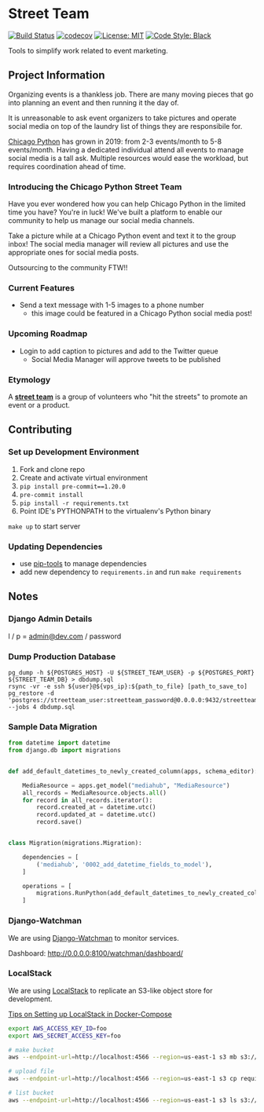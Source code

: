 # Street Team

[![Build Status](https://travis-ci.com/alysivji/street-team.svg?branch=master)](https://travis-ci.com/alysivji/street-team)
[![codecov](https://codecov.io/gh/alysivji/street-team/branch/master/graph/badge.svg)](https://codecov.io/gh/alysivji/street-team)
[![License: MIT](https://img.shields.io/badge/License-MIT-red.svg)](https://opensource.org/licenses/MIT)
[![Code Style: Black](https://img.shields.io/badge/code%20style-black-000000.svg)](https://github.com/ambv/black)

Tools to simplify work related to event marketing.

## Project Information

Organizing events is a thankless job.
There are many moving pieces that go into planning an event
and then running it the day of.

It is unreasonable to ask event organizers
to take pictures and operate social media
on top of the laundry list of things they are responsibile for.

[Chicago Python](https://www.chipy.org) has grown in 2019:
from 2-3 events/month to 5-8 events/month.
Having a dedicated individual attend all events
to manage social media is a tall ask.
Multiple resources would ease the workload,
but requires coordination ahead of time.

### Introducing the Chicago Python Street Team

Have you ever wondered how you can help Chicago Python
in the limited time you have?
You're in luck!
We've built a platform to enable our community to
help us manage our social media channels.

Take a picture while at a Chicago Python event
and text it to the group inbox!
The social media manager will review all pictures
and  use the appropriate ones for social media posts.

Outsourcing to the community FTW!!

### Current Features

- Send a text message with 1-5 images to a phone number
  - this image could be featured in a Chicago Python social media post!

### Upcoming Roadmap

- Login to add caption to pictures and add to the Twitter queue
  - Social Media Manager will approve tweets to be published

### Etymology

A [**street team**](https://en.wikipedia.org/wiki/Street_team)
is a group of volunteers who "hit the streets"
to promote an event or a product.

## Contributing

### Set up Development Environment

1. Fork and clone repo
1. Create and activate virtual environment
1. `pip install pre-commit==1.20.0`
1. `pre-commit install`
1. `pip install -r requirements.txt`
1. Point IDE's PYTHONPATH to the virtualenv's Python binary

`make up` to start server

### Updating Dependencies

- use [pip-tools](https://github.com/jazzband/pip-tools/) to manage dependencies
- add new dependency to `requirements.in` and run `make requirements`

## Notes

### Django Admin Details

l / p = admin@dev.com / password

### Dump Production Database

```console
pg_dump -h ${POSTGRES_HOST} -U ${STREET_TEAM_USER} -p ${POSTGRES_PORT} ${STREET_TEAM_DB} > dbdump.sql
rsync -vr -e ssh ${user}@${vps_ip}:${path_to_file} [path_to_save_to]
pg_restore -d 'postgres://streetteam_user:streetteam_password@0.0.0.0:9432/streetteam' --jobs 4 dbdump.sql
```

### Sample Data Migration

```python
from datetime import datetime
from django.db import migrations


def add_default_datetimes_to_newly_created_column(apps, schema_editor):

    MediaResource = apps.get_model("mediahub", "MediaResource")
    all_records = MediaResource.objects.all()
    for record in all_records.iterator():
        record.created_at = datetime.utc()
        record.updated_at = datetime.utc()
        record.save()


class Migration(migrations.Migration):

    dependencies = [
        ('mediahub', '0002_add_datetime_fields_to_model'),
    ]

    operations = [
        migrations.RunPython(add_default_datetimes_to_newly_created_column, reverse_code=migrations.RunPython.noop)
    ]
```

### Django-Watchman

We are using [Django-Watchman](https://github.com/mwarkentin/django-watchman) to monitor services.

Dashboard: http://0.0.0.0:8100/watchman/dashboard/

### LocalStack

We are using [LocalStack](https://github.com/localstack/localstack) to replicate an S3-like object store for development.

[Tips on Setting up LocalStack in Docker-Compose](https://bluesock.org/~willkg/blog/dev/using_localstack_for_s3.html)

```bash
export AWS_ACCESS_KEY_ID=foo
export AWS_SECRET_ACCESS_KEY=foo

# make bucket
aws --endpoint-url=http://localhost:4566 --region=us-east-1 s3 mb s3://a-cli-demo

# upload file
aws --endpoint-url=http://localhost:4566 --region=us-east-1 s3 cp requirements.txt s3://a-cli-demo

# list bucket
aws --endpoint-url=http://localhost:4566 --region=us-east-1 s3 ls s3://a-cli-demo
```
